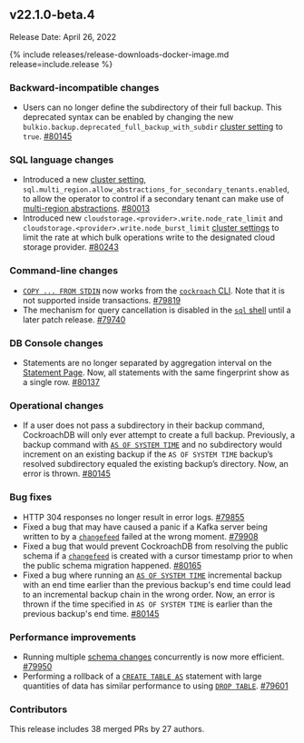 ## v22.1.0-beta.4

Release Date: April 26, 2022

{% include releases/release-downloads-docker-image.md release=include.release %}

<h3 id="v22-1-0-beta-4-backward-incompatible-changes">Backward-incompatible changes</h3>

- Users can no longer define the subdirectory of their full backup. This deprecated syntax can be enabled by changing the new `bulkio.backup.deprecated_full_backup_with_subdir` [cluster setting](https://www.cockroachlabs.com/docs/v22.1/cluster-settings) to `true`. [#80145][#80145]

<h3 id="v22-1-0-beta-4-sql-language-changes">SQL language changes</h3>

- Introduced a new [cluster setting](https://www.cockroachlabs.com/docs/v22.1/cluster-settings), `sql.multi_region.allow_abstractions_for_secondary_tenants.enabled`, to allow the operator to control if a secondary tenant can make use of [multi-region abstractions](https://www.cockroachlabs.com/docs/v22.1/migrate-to-multiregion-sql#replication-zone-patterns-and-multi-region-sql-abstractions). [#80013][#80013]
- Introduced new `cloudstorage.<provider>.write.node_rate_limit` and `cloudstorage.<provider>.write.node_burst_limit` [cluster settings](https://www.cockroachlabs.com/docs/v22.1/cluster-settings) to limit the rate at which bulk operations write to the designated cloud storage provider. [#80243][#80243]

<h3 id="v22-1-0-beta-4-command-line-changes">Command-line changes</h3>

- [`COPY ... FROM STDIN`](https://www.cockroachlabs.com/docs/v22.1/copy-from) now works from the [`cockroach` CLI](https://www.cockroachlabs.com/docs/v22.1/cockroach-commands). Note that it is not supported inside transactions. [#79819][#79819]
- The mechanism for query cancellation is disabled in the [`sql` shell](https://www.cockroachlabs.com/docs/v22.1/cockroach-sql) until a later patch release. [#79740][#79740]

<h3 id="v22-1-0-beta-4-db-console-changes">DB Console changes</h3>

- Statements are no longer separated by aggregation interval on the [Statement Page](https://www.cockroachlabs.com/docs/v22.1/ui-statements-page). Now, all statements with the same fingerprint show as a single row. [#80137][#80137]

<h3 id="v22-1-0-beta-4-operational-changes">Operational changes</h3>

- If a user does not pass a subdirectory in their backup command, CockroachDB will only ever attempt to create a full backup. Previously, a backup command with [`AS OF SYSTEM TIME`](https://www.cockroachlabs.com/docs/v22.1/as-of-system-time) and no subdirectory would increment on an existing backup if the `AS OF SYSTEM TIME` backup’s resolved subdirectory equaled the existing backup’s directory. Now, an error is thrown. [#80145][#80145]

<h3 id="v22-1-0-beta-4-bug-fixes">Bug fixes</h3>

- HTTP 304 responses no longer result in error logs. [#79855][#79855]
- Fixed a bug that may have caused a panic if a Kafka server being written to by a [`changefeed`](https://www.cockroachlabs.com/docs/v22.1/changefeed-sinks) failed at the wrong moment. [#79908][#79908]
- Fixed a bug that would prevent CockroachDB from resolving the public schema if a [`changefeed`](https://www.cockroachlabs.com/docs/v22.1/changefeed-sinks) is created with a cursor timestamp prior to when the public schema migration happened. [#80165][#80165]
- Fixed a bug where running an [`AS OF SYSTEM TIME`](https://www.cockroachlabs.com/docs/v22.1/as-of-system-time) incremental backup with an end time earlier than the previous backup's end time could lead to an incremental backup chain in the wrong order. Now, an error is thrown if the time specified in `AS OF SYSTEM TIME` is earlier than the previous backup's end time. [#80145][#80145]

<h3 id="v22-1-0-beta-4-performance-improvements">Performance improvements</h3>

- Running multiple [schema changes](https://www.cockroachlabs.com/docs/v22.1/online-schema-changes) concurrently is now more efficient. [#79950][#79950]
- Performing a rollback of a [`CREATE TABLE AS`](https://www.cockroachlabs.com/docs/v22.1/create-table-as) statement with large quantities of data has similar performance to using [`DROP TABLE`](https://www.cockroachlabs.com/docs/v22.1/drop-table). [#79601][#79601]

<h3 id="v22-1-0-beta-4-contributors">Contributors</h3>

This release includes 38 merged PRs by 27 authors.

[#79601]: https://github.com/cockroachdb/cockroach/pull/79601
[#79740]: https://github.com/cockroachdb/cockroach/pull/79740
[#79819]: https://github.com/cockroachdb/cockroach/pull/79819
[#79855]: https://github.com/cockroachdb/cockroach/pull/79855
[#79908]: https://github.com/cockroachdb/cockroach/pull/79908
[#79950]: https://github.com/cockroachdb/cockroach/pull/79950
[#80013]: https://github.com/cockroachdb/cockroach/pull/80013
[#80137]: https://github.com/cockroachdb/cockroach/pull/80137
[#80145]: https://github.com/cockroachdb/cockroach/pull/80145
[#80165]: https://github.com/cockroachdb/cockroach/pull/80165
[#80243]: https://github.com/cockroachdb/cockroach/pull/80243
